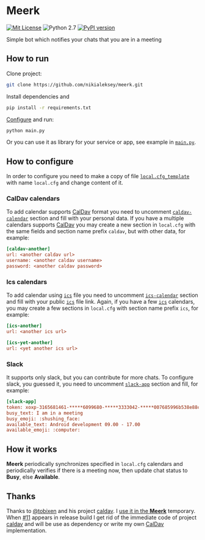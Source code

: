 # Meerk

[![Mit License](https://img.shields.io/github/license/mashape/apistatus.svg)](https://github.com/nikialeksey/meerk/blob/master/LICENSE)
![Python 2.7](https://img.shields.io/badge/python-2.7-blue.svg)
[![PyPI version](https://badge.fury.io/py/meerk.svg)](https://badge.fury.io/py/meerk)

Simple bot which notifies your chats that you are in a meeting

## How to run

Clone project:

```bash
git clone https://github.com/nikialeksey/meerk.git
```

Install dependencies and

```bash
pip install -r requirements.txt
```

[Configure](https://github.com/nikialeksey/meerk#how-to-configure) and run:

```bash
python main.py
```

Or you can use it as library for your service or app, see example in 
[`main.py`](https://github.com/nikialeksey/meerk/blob/master/main.py).

## How to configure

In order to configure you need to make a copy of file 
[`local.cfg_template`](https://github.com/nikialeksey/meerk/blob/master/local.cfg_template) with name `local.cfg`
and change content of it. 

### CalDav calendars

To add calendar supports [CalDav](https://en.wikipedia.org/wiki/CalDAV)
format you need to uncomment 
[`caldav-calendar`](https://github.com/nikialeksey/meerk/blob/master/local.cfg_template#L1-L4) section
and fill with your personal data. If you have a multiple calendars supports [CalDav](https://en.wikipedia.org/wiki/CalDAV)
you may create a new section in `local.cfg` with the same fields and section name prefix `caldav`, 
but with other data, for example:

```ini
[caldav-another]
url: <another caldav url>
username: <another caldav username>
password: <another caldav password>
```

### Ics calendars

To add calendar using [`ics`](https://en.wikipedia.org/wiki/ICalendar) file you need to uncomment
[`ics-calendar`](https://github.com/nikialeksey/meerk/blob/master/local.cfg_template#L6-L7) section and fill with
your public [`ics`](https://en.wikipedia.org/wiki/ICalendar) file link. Again, if you have a few 
[`ics`](https://en.wikipedia.org/wiki/ICalendar) calendars, you may create a few sections in `local.cfg` with section 
name prefix `ics`, for example:

```ini
[ics-another]
url: <another ics url>

[ics-yet-another]
url: <yet another ics url>
```

### Slack

It supports only slack, but you can contribute for more chats. To configure slack, you guessed it, you need to 
uncomment [`slack-app`](https://github.com/nikialeksey/meerk/blob/master/local.cfg_template#L9-L14) section and fill,
for example:

```ini
[slack-app]
token: xoxp-3165681461-*****6099680-*****3333042-*****007685996b538e88cbe92a6098b
busy_text: I am in a meeting
busy_emoji: :shushing_face:
available_text: Android development 09.00 - 17.00
available_emoji: :computer:
```

## How it works

**Meerk** periodically synchronizes specified in `local.cfg` calendars and periodically verifies if there is a 
meeting now, then update chat status to **Busy**, else **Available**. 

## Thanks

Thanks to [@tobixen](https://github.com/tobixen) and his project [caldav](https://github.com/python-caldav/caldav). I 
[use it in the **Meerk**](https://github.com/nikialeksey/meerk/tree/master/meerk/caldav) temporary. When 
[#11](https://github.com/python-caldav/caldav/issues/11) appears in release build I get rid of the immediate code of
project [caldav](https://github.com/python-caldav/caldav) and will be use as dependency or write my own 
[CalDav](https://en.wikipedia.org/wiki/CalDAV) implementation.